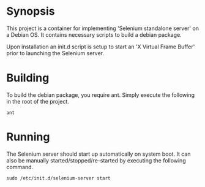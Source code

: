 # Synopsis

This project is a container for implementing 'Selenium standalone server' on a
Debian OS. It contains necessary scripts to build a debian package.

Upon installation an init.d script is setup to start an 'X Virtual Frame
Buffer' prior to launching the Selenium server.

# Building

To build the debian package, you require ant. Simply execute the following in
the root of the project.

	ant

# Running

The Selenium server should start up automatically on system boot. It can also
be manually started/stopped/re-started by executing the following command.

	sudo /etc/init.d/selenium-server start
